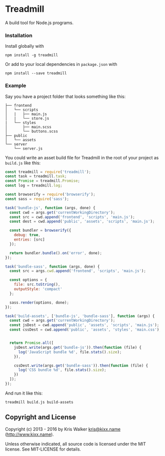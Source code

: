 Treadmill
=========
A build tool for Node.js programs.

### Installation
Install globally with

    npm install -g treadmill

Or add to your local dependencies in `package.json` with

    npm install --save treadmill

### Example
Say you have a project folder that looks something like this:

```
├── frontend
│   └── scripts
│   |   ├── main.js
│   |   └── store.js
|   └── styles
│       ├── main.scss
│       └── buttons.scss
├── public
│   └── assets
└── server
    └── server.js
```

You could write an asset build file for Treadmill in the root of your project as `build.js` like this:

```js
const treadmill = require('treadmill');
const task = treadmill.task;
const Promise = treadmill.Promise;
const log = treadmill.log;

const browserify = require('browserify');
const sass = require('sass');

task('bundle-js', function (args, done) {
  const cwd = args.get('currentWorkingDirectory');
  const src = cwd.append('frontend', 'scripts', 'main.js');
  const dest = cwd.append('public', 'assets', 'scripts', 'main.js');

  const bundler = browserify({
    debug: true,
    entries: [src]
  });

  return bundler.bundle().on('error', done);
});

task('bundle-sass', function (args, done) {
  const src = args.cwd.append('frontend', 'scripts', 'main.js');

  const options = {
    file: src.toString(),
    outputStyle: 'compact'
  };

  sass.render(options, done);
});

task('build-assets', ['bundle-js', 'bundle-sass'], function (args) {
  const cwd = args.get('currentWorkingDirectory');
  const jsDest = cwd.append('public', 'assets', 'scripts', 'main.js');
  const cssDest = cwd.append('public', 'assets', 'styles', 'main.css');


  return Promise.all([
    jsDest.write(args.get('bundle-js')).then(function (file) {
      log('JavaScript bundle %d', file.stats().size);
    }),

    cssDest.write(args.get('bundle-sass')).then(function (file) {
      log('CSS bundle %d', file.stats().size);
    })
  ]);
});
```

And run it like this:

    treadmill build.js build-assets


Copyright and License
---------------------
Copyright (c) 2013 - 2016 by Kris Walker <kris@kixx.name> (http://www.kixx.name).

Unless otherwise indicated, all source code is licensed under the MIT license. See MIT-LICENSE for details.
